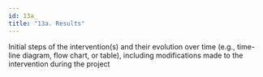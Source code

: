 ```yaml
---
id: 13a_
title: "13a. Results"
---
```

Initial steps of the intervention(s) and their evolution over time (e.g.,
time-line diagram, flow chart, or table), including modifications made
to the intervention during the project
